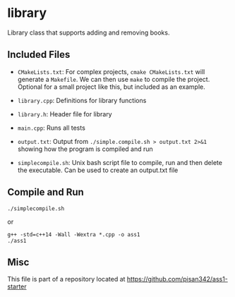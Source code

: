 # library

Library class that supports adding and removing books.

## Included Files

- `CMakeLists.txt`: For complex projects, `cmake CMakeLists.txt` will
  generate a `Makefile`. We can then use `make` to compile the
  project. Optional for a small project like this, but included as an
  example.

- `library.cpp`: Definitions for library functions

- `library.h`: Header file for library

- `main.cpp`: Runs all tests

- `output.txt`: Output from `./simple.compile.sh > output.txt 2>&1`
showing how the program is compiled and run

- `simplecompile.sh`: Unix bash script file to compile, run 
and then delete the executable. Can be used to create an output.txt file


## Compile and Run

```
./simplecompile.sh
```

or

```
g++ -std=c++14 -Wall -Wextra *.cpp -o ass1
./ass1
```

## Misc

This file is part of a repository located at
https://github.com/pisan342/ass1-starter
